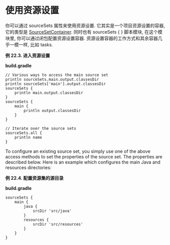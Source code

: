 # 使用资源设置

你可以通过 sourceSets 属性来使用资源设置. 它其实是一个项目资源设置的容器, 它的类型是 [SourceSetContainer](https://docs.gradle.org/current/javadoc/org/gradle/api/tasks/SourceSetContainer.html). 同时也有 sourceSets { } 脚本模块, 在这个模块里, 你可以通过闭包配置资源设置容器. 资源设置容器的工作方式和其余容器几乎一模一样, 比如 tasks.

**例 22.3. 进入资源设置**

**build.gradle**

```
// Various ways to access the main source set
println sourceSets.main.output.classesDir
println sourceSets['main'].output.classesDir
sourceSets {
    println main.output.classesDir
}
sourceSets {
    main {
        println output.classesDir
    }
}

// Iterate over the source sets
sourceSets.all {
    println name
}
```

To configure an existing source set, you simply use one of the above access methods to set the properties of the source set. The properties are described below. Here is an example which configures the main Java and resources directories:

**例 22.4. 配置资源集的源目录**

**build.gradle**
```
sourceSets {
    main {
        java {
            srcDir 'src/java'
        }
        resources {
            srcDir 'src/resources'
        }
    }
}
```